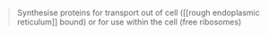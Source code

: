 > Synthesise proteins for transport out of cell ([[rough endoplasmic reticulum]] bound) or for use within the cell (free ribosomes)

